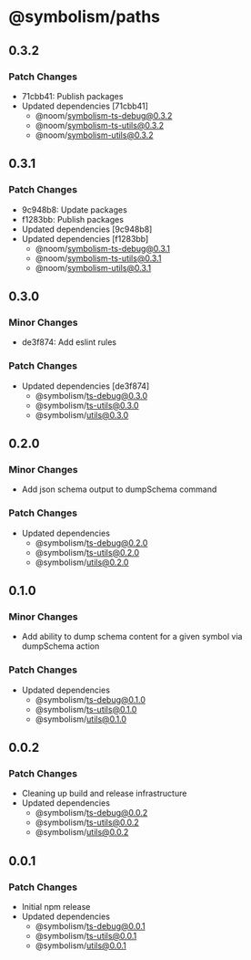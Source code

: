 # @symbolism/paths

## 0.3.2

### Patch Changes

- 71cbb41: Publish packages
- Updated dependencies [71cbb41]
  - @noom/symbolism-ts-debug@0.3.2
  - @noom/symbolism-ts-utils@0.3.2
  - @noom/symbolism-utils@0.3.2

## 0.3.1

### Patch Changes

- 9c948b8: Update packages
- f1283bb: Publish packages
- Updated dependencies [9c948b8]
- Updated dependencies [f1283bb]
  - @noom/symbolism-ts-debug@0.3.1
  - @noom/symbolism-ts-utils@0.3.1
  - @noom/symbolism-utils@0.3.1

## 0.3.0

### Minor Changes

- de3f874: Add eslint rules

### Patch Changes

- Updated dependencies [de3f874]
  - @symbolism/ts-debug@0.3.0
  - @symbolism/ts-utils@0.3.0
  - @symbolism/utils@0.3.0

## 0.2.0

### Minor Changes

- Add json schema output to dumpSchema command

### Patch Changes

- Updated dependencies
  - @symbolism/ts-debug@0.2.0
  - @symbolism/ts-utils@0.2.0
  - @symbolism/utils@0.2.0

## 0.1.0

### Minor Changes

- Add ability to dump schema content for a given symbol via dumpSchema action

### Patch Changes

- Updated dependencies
  - @symbolism/ts-debug@0.1.0
  - @symbolism/ts-utils@0.1.0
  - @symbolism/utils@0.1.0

## 0.0.2

### Patch Changes

- Cleaning up build and release infrastructure
- Updated dependencies
  - @symbolism/ts-debug@0.0.2
  - @symbolism/ts-utils@0.0.2
  - @symbolism/utils@0.0.2

## 0.0.1

### Patch Changes

- Initial npm release
- Updated dependencies
  - @symbolism/ts-debug@0.0.1
  - @symbolism/ts-utils@0.0.1
  - @symbolism/utils@0.0.1
